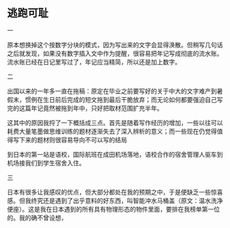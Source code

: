**<font size=5>逃跑可耻</font>**

一

原本想换掉这个按数字分块的模式，因为写出来的文字会显得涣散。但稍写几句话之后就发现，如果没有数字插入文中作为提醒，很容易把年记写成彻底的流水账。流水账已经在日记里写过了，年记应当精简，所以还是加上数字。

二

出国以来的一年多一直在拖稿：原定在毕业之前要写好的关于中大的文字难产到暑假末，惯例在生日前后完成的短文拖到最后干脆放弃；而无论如何都要强迫自己写完的这篇年记竟然被拖到年中，只好把取材范围扩充半年。

这其中的原因我捋了一下概括成三点。首先是随着写作经历的增加，一些以往可以耗费大量笔墨做思维训练的题材逐渐失去了深入辨析的意义；而一些现在仍觉得值得写下来的题材则很容易导向不可以写的结局

到日本的第一站是语校，国际航班在成田机场落地，语校合作的宿舍管理人驱车到机场接我们到学生宿舍入住。

三

日本有很多让我感叹的优点，但大部分都处在我的预期之中，于是便缺乏一些惊喜感。但我终究还是遇到了出乎意料的好东西，叫智能冲水马桶盖（原文：温水洗净便座）。这是我在日本遇到的所有具有物理形态的物件里面，要排在我榜单第一位的。我的确不曾设想，
